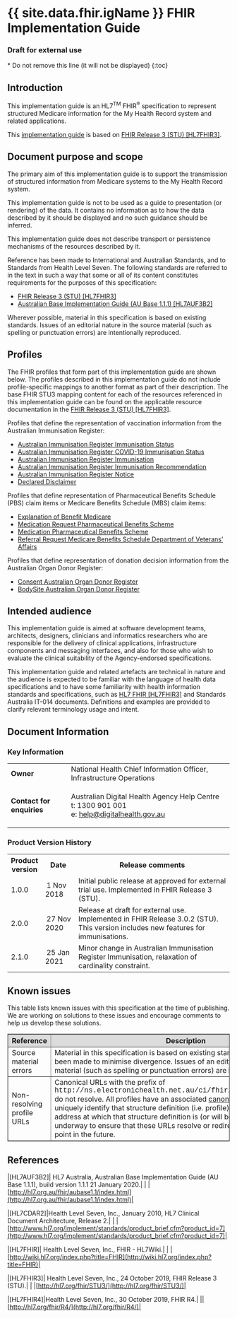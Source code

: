# {{ site.data.fhir.igName }} FHIR Implementation Guide
<h3>Draft for external use</h3>
<!-- TOC  the css styling for this is \pages\assets\css\project.css under 'markdown-toc'-->
* Do not remove this line (it will not be displayed)
{:toc}
<!-- end TOC -->

## Introduction

This implementation guide is an HL7<sup>TM</sup> FHIR<sup>&reg;</sup> specification to represent structured Medicare information for the My Health Record system and related applications.

This [implementation guide](http://hl7.org/fhir/STU3/implementationguide.html#scope) is based on [FHIR Release 3 (STU) [HL7FHIR3]](#HL7FHIR3).

## Document purpose and scope
The primary aim of this implementation guide is to support the transmission of structured information from Medicare systems to the My Health Record system.

This implementation guide is not to be used as a guide to presentation (or rendering) of the data. It contains no information as to how the data described by it should be displayed and no such guidance should be inferred.

This implementation guide does not describe transport or persistence mechanisms of the resources described by it.

Reference has been made to International and Australian Standards, and to Standards from Health Level Seven. The following standards are referred to in the text in such a way that some or all of its content constitutes requirements for the purposes of this specification:
* [FHIR Release 3 (STU) [HL7FHIR3]](#HL7FHIR3)
* [Australian Base Implementation Guide (AU Base 1.1.1) [HL7AUF3B2]](#HL7AUF3B2)

Wherever possible, material in this specification is based on existing standards. Issues of an editorial nature in the source material (such as spelling or punctuation errors) are intentionally reproduced.


## Profiles
The FHIR profiles that form part of this implementation guide are shown below. The profiles described in this implementation guide do not include profile-specific mappings to another format as part of their description. The base FHIR STU3 mapping content for each of the resources referenced in this implementation guide can be found on the applicable resource documentation in the [FHIR Release 3 (STU) [HL7FHIR3]](#HL7FHIR3).

Profiles that define the representation of vaccination information from the Australian Immunisation Register:
* [Australian Immunisation Register Immunisation Status](StructureDefinition-observation-airimmstatus-1.html)
* [Australian Immunisation Register COVID-19 Immunisation Status](StructureDefinition-observation-aircovid19immstatus-1.html)
* [Australian Immunisation Register Immunisation](StructureDefinition-immunization-air.html)
* [Australian Immunisation Register Immunisation Recommendation](StructureDefinition-immunizationrecommendation-air-1.html)
* [Australian Immunisation Register Notice](StructureDefinition-flag-air-1.html)
* [Declared Disclaimer](StructureDefinition-basic-decldiscl-1.html)

Profiles that define representation of Pharmaceutical Benefits Schedule (PBS) claim items or Medicare Benefits Schedule (MBS) claim items:
* [Explanation of Benefit Medicare](StructureDefinition-explanationofbenefit-medicare.html)
* [Medication Request Pharmaceutical Benefits Scheme](StructureDefinition-medicationrequest-pbs.html)
* [Medication Pharmaceutical Benefits Scheme](StructureDefinition-medication-pbs.html)
* [Referral Request Medicare Benefits Schedule Department of Veterans’ Affairs](StructureDefinition-referralrequest-mbsdva.html)

Profiles that define representation of donation decision information from the Australian Organ Donor Register:
* [Consent Australian Organ Donor Register](StructureDefinition-consent-aodr.html)
* [BodySite Australian Organ Donor Register](StructureDefinition-bodysite-aodr.html)


## Intended audience
This implementation guide is aimed at software development teams, architects, designers, clinicians and informatics researchers who are responsible for the delivery of clinical applications, infrastructure components and messaging interfaces, and also for those who wish to evaluate the clinical suitability of the Agency-endorsed specifications.

This implementation guide and related artefacts are technical in nature and the audience is expected to be familiar with the language of health data specifications and to have some familiarity with health information standards and specifications, such as [HL7 FHIR [HL7FHIR3]](#HL7FHIR3) and Standards Australia IT-014 documents. Definitions and examples are provided to clarify relevant terminology usage and intent.

## Document Information

### Key Information

<table class="list" width="100%" cellspacing="6">
    <tbody>
        <tr>
            <td><b>Owner</b></td>
            <td>National Health Chief Information Officer, Infrastructure Operations</td>
        </tr>
        <tr>
            <td><b>Contact for enquiries</b></td>
            <td>
                <p>Australian Digital Health Agency Help Centre <br />
                t:   1300 901 001<br />
                e:  <a href ="mailto:help@digitalhealth.gov.au">help@digitalhealth.gov.au</a></p>    
            </td>
        </tr>
    </tbody>
</table> 

### Product Version History
<table class="list" width="100%" cellspacing="6">
	<col style="width:15%"/>
	<col style="width:15%"/>
	<col style="width:70%"/>
    <tbody>
        <tr>
            <th>Product version</th>
            <th>Date</th>
            <th>Release comments</th>
        </tr>
        <tr>
            <td>1.0.0</td>
            <td><span style="padding-left: 3px; padding-right: 3px">1 Nov 2018</span></td>
            <td>Initial public release at approved for external trial use. Implemented in FHIR Release 3 (STU).</td>
        </tr>
        <tr>
            <td>2.0.0</td>
            <td><span style="padding-left: 3px; padding-right: 3px">27 Nov 2020</span></td>
            <td>Release at draft for external use. Implemented in FHIR Release 3.0.2 (STU).<br/>This version includes new features for immunisations. </td>
        </tr>
        <tr>
            <td>2.1.0</td>
            <td><span style="padding-left: 3px; padding-right: 3px">25 Jan 2021</span></td>
            <td>Minor change in Australian Immunisation Register Immunisation, relaxation of cardinality constraint.</td>
        </tr>
      </tbody>
</table> 

## Known issues
This table lists known issues with this specification at the time of publishing. We are working on solutions to these issues and encourage comments to help us develop these solutions.

<table border="1" cellpadding="1" valign="middle">
<tbody>
  <tr bgcolor="#DCDCDC">
    <th>Reference</th>
    <th>Description</th>
  </tr>
  <tr>
    <td>Source material errors</td>
    <td>Material in this specification is based on existing standards and all efforts have been made to minimise divergence. Issues of an editorial nature in the source material (such as spelling or punctuation errors) are intentionally reproduced.</td>
  </tr>
  <tr>
    <td>Non-resolving profile URLs</td>
    <td>Canonical URLs with the prefix of <span style="font-family:courier;">http://ns.electronichealth.net.au/ci/fhir/StructureDefinition/</span> do not resolve. All profiles have an associated <a href="http://hl7.org/fhir/STU3/structuredefinition-definitions.html#StructureDefinition.url">canonical URL</a> that is used to uniquely identify that structure definition (i.e. profile) and is expected to be an address at which that structure definition is (or will be) published. Work is underway to ensure that these URLs resolve or redirect to a meaningful end point in the future.</td>
  </tr>
 </tbody>
</table> 

## References

|[<a name="HL7AUF3B2">HL7AUF3B2</a>]| HL7 Australia, Australian Base Implementation Guide (AU Base 1.1.1), build version 1.1.1 21 January 2020.|
| |[http://hl7.org.au/fhir/aubase1.1/index.html](http://hl7.org.au/fhir/aubase1.1/index.html)|

|[<a name="HL7CDAR2">HL7CDAR2</a>]|Health Level Seven, Inc., January 2010, HL7 Clinical Document Architecture, Release 2.|
| |[http://www.hl7.org/implement/standards/product_brief.cfm?product_id=7](http://www.hl7.org/implement/standards/product_brief.cfm?product_id=7)|

|[<a name="HL7FHIR">HL7FHIR</a>]| Health Level Seven, Inc., FHIR - HL7Wiki.|
| |[http://wiki.hl7.org/index.php?title=FHIR](http://wiki.hl7.org/index.php?title=FHIR)|

|[<a name="HL7FHIR3">HL7FHIR3</a>]| Health Level Seven, Inc., 24 October 2019, FHIR Release 3 (STU).|
| |[http://hl7.org/fhir/STU3/](http://hl7.org/fhir/STU3/)|

|[<a name="HL7FHIR4">HL7FHIR4</a>]|Health Level Seven, Inc., 30 October 2019, FHIR R4.|
||[http://hl7.org/fhir/R4/](http://hl7.org/fhir/R4/)|









